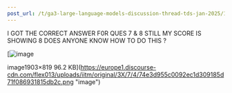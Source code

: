 ```yaml
---
post_url: /t/ga3-large-language-models-discussion-thread-tds-jan-2025/163247/90
---
```

I GOT THE CORRECT ANSWER F0R QUES 7 & 8 STILL MY SCORE IS SHOWING 8 DOES ANYONE KNOW HOW TO DO THIS ?  

[![image](https://europe1.discourse-cdn.com/flex013/uploads/iitm/optimized/3X/7/4/74e3d955c0092ec1d309185d71f086931815db2c_2_690x296.png)

image1903×819 96.2 KB](https://europe1.discourse-cdn.com/flex013/uploads/iitm/original/3X/7/4/74e3d955c0092ec1d309185d71f086931815db2c.png "image")